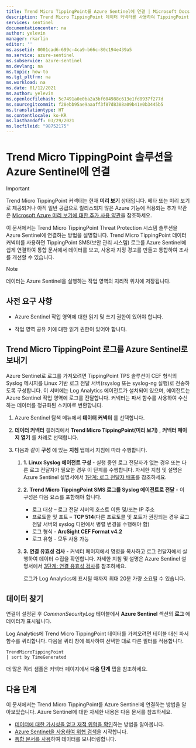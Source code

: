 ```yaml
---
title: Trend Micro TippingPoint를 Azure Sentinel에 연결 | Microsoft Docs
description: Trend Micro TippingPoint 데이터 커넥터를 사용하여 TippingPoint SMS 로그를 Azure Sentinel로 끌어오는 방법에 대해 알아봅니다. 통합 문서에서 TippingPoint 데이터를 보고, 경고를 만들고, 조사를 개선합니다.
services: sentinel
documentationcenter: na
author: yelevin
manager: rkarlin
editor: ''
ms.assetid: 0001cad6-699c-4ca9-b66c-80c194e439a5
ms.service: azure-sentinel
ms.subservice: azure-sentinel
ms.devlang: na
ms.topic: how-to
ms.tgt_pltfrm: na
ms.workload: na
ms.date: 01/12/2021
ms.author: yelevin
ms.openlocfilehash: 5c7491a0e0ba2a3bf604988c613e1fd8937f277d
ms.sourcegitcommit: f28ebb95ae9aaaff3f87d8388a09b41e0b3445b5
ms.translationtype: HT
ms.contentlocale: ko-KR
ms.lasthandoff: 03/29/2021
ms.locfileid: "98752175"
---
```

# <a name="connect-your-trend-micro-tippingpoint-solution-to-azure-sentinel"></a>Trend Micro TippingPoint 솔루션을 Azure Sentinel에 연결

> [!IMPORTANT]
> Trend Micro TippingPoint 커넥터는 현재 **미리 보기** 상태입니다. 베타 또는 미리 보기로 제공되거나 아직 일반 공급으로 릴리스되지 않은 Azure 기능에 적용되는 추가 약관은 [Microsoft Azure 미리 보기에 대한 추가 사용 약관](https://azure.microsoft.com/support/legal/preview-supplemental-terms/)을 참조하세요.

이 문서에서는 Trend Micro TippingPoint Threat Protection 시스템 솔루션을 Azure Sentinel에 연결하는 방법을 설명합니다. Trend Micro TippingPoint 데이터 커넥터를 사용하면 TippingPoint SMS(보안 관리 시스템) 로그를 Azure Sentinel에 쉽게 연결하여 통합 문서에서 데이터를 보고, 사용자 지정 경고를 만들고 통합하여 조사를 개선할 수 있습니다.

> [!NOTE]
> 데이터는 Azure Sentinel을 실행하는 작업 영역의 지리적 위치에 저장됩니다.

## <a name="prerequisites"></a>사전 요구 사항

- Azure Sentinel 작업 영역에 대한 읽기 및 쓰기 권한이 있어야 합니다.

- 작업 영역 공유 키에 대한 읽기 권한이 있어야 합니다.

## <a name="send-trend-micro-tippingpoint-logs-to-azure-sentinel"></a>Trend Micro TippingPoint 로그를 Azure Sentinel로 보내기

Azure Sentinel로 로그를 가져오려면 TippingPoint TPS 솔루션이 CEF 형식의 Syslog 메시지를 Linux 기반 로그 전달 서버(rsyslog 또는 syslog-ng 실행)로 전송하도록 구성합니다. 이 서버에는 Log Analytics 에이전트가 설치되어 있으며, 에이전트는 Azure Sentinel 작업 영역에 로그를 전달합니다. 커넥터는 파서 함수를 사용하여 수신하는 데이터를 정규화된 스키마로 변환합니다. 

1. Azure Sentinel 탐색 메뉴에서 **데이터 커넥터** 를 선택합니다.

1. **데이터 커넥터** 갤러리에서 **Trend Micro TippingPoint(미리 보기)** , **커넥터 페이지 열기** 를 차례로 선택합니다.

1. 다음과 같이 **구성** 에 있는 **지침** 탭에서 지침에 따라 수행합니다.

    1. **1. Linux Syslog 에이전트 구성** - 실행 중인 로그 전달자가 없는 경우 또는 다른 로그 전달자가 필요한 경우 이 단계를 수행합니다. 자세한 지침 및 설명은 Azure Sentinel 설명서에서 [1단계: 로그 전달자 배포](connect-cef-agent.md)를 참조하세요.

    1. **2. Trend Micro TippingPoint SMS 로그를 Syslog 에이전트로 전달** - 이 구성은 다음 요소를 포함해야 합니다.
        - 로그 대상 – 로그 전달 서버의 호스트 이름 및/또는 IP 주소
        - 프로토콜 및 포트 – **TCP 514**(다른 프로토콜 및 포트가 권장되는 경우 로그 전달 서버의 syslog 디먼에서 병렬 변경을 수행해야 함)
        - 로그 형식 - **ArcSight CEF Format v4.2**
        - 로그 유형 - 모두 사용 가능

    1. **3. 연결 유효성 검사** - 커넥터 페이지에서 명령을 복사하고 로그 전달자에서 실행하여 데이터 수집을 확인합니다. 자세한 지침 및 설명은 Azure Sentinel 설명서에서 [3단계: 연결 유효성 검사](connect-cef-verify.md)를 참조하세요.

        로그가 Log Analytics에 표시될 때까지 최대 20분 가량 소요될 수 있습니다.

## <a name="find-your-data"></a>데이터 찾기

연결이 설정된 후 *CommonSecurityLog* 테이블에서 **Azure Sentinel** 섹션의 **로그** 에 데이터가 표시됩니다.

Log Analytics에 Trend Micro TippingPoint 데이터를 가져오려면 테이블 대신 파서 함수를 쿼리합니다. 다음을 쿼리 창에 복사하여 선택한 대로 다른 필터를 적용합니다.

```kusto
TrendMicroTippingPoint
| sort by TimeGenerated
```

더 많은 쿼리 샘플은 커넥터 페이지에서 **다음 단계** 탭을 참조하세요.

## <a name="next-steps"></a>다음 단계

이 문서에서는 Trend Micro TippingPoint를 Azure Sentinel에 연결하는 방법을 알아보았습니다. Azure Sentinel에 대한 자세한 내용은 다음 문서를 참조하세요.

- [데이터에 대한 가시성을 얻고 재적 위협을 확인](quickstart-get-visibility.md)하는 방법을 알아봅니다.
- [Azure Sentinel을 사용하여 위협 검색](tutorial-detect-threats-built-in.md)을 시작합니다.
- [통합 문서를 사용](tutorial-monitor-your-data.md)하여 데이터를 모니터링합니다.

